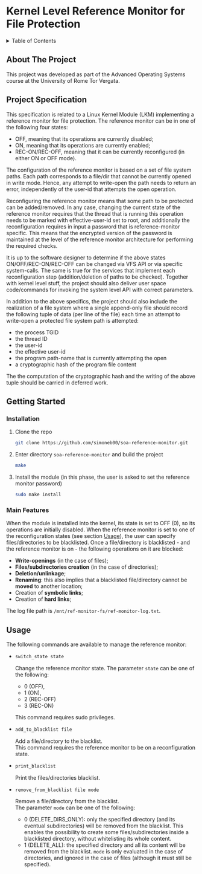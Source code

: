 # Kernel Level Reference Monitor for File Protection 

<!-- TABLE OF CONTENTS -->
<details>
  <summary>Table of Contents</summary>
  <ol>
    <li>
      <a href="#about-the-project">About The Project</a>
      <ul>
        <li><a href="#project-specification">Project Specification</a></li>
      </ul>
    </li>
    <li>
      <a href="#getting-started">Getting Started</a>
      <ul>
        <li><a href="#installation">Installation</a></li>
        <li><a href="#main-features">Main Features</a></li>
      </ul>
    </li>
    <li><a href="#usage">Usage</a></li>
  </ol>
</details>


## About The Project

This project was developed as part of the Advanced Operating Systems course at the University of Rome Tor Vergata.

## Project Specification

This specification is related to a Linux Kernel Module (LKM) implementing a reference monitor for file protection. The reference monitor can be in one of the following four states:

* OFF, meaning that its operations are currently disabled;
* ON, meaning that its operations are currently enabled;
* REC-ON/REC-OFF, meaning that it can be currently reconfigured (in either ON or OFF mode). 

The configuration of the reference monitor is based on a set of file system paths. Each path corresponds to a file/dir that cannot be currently opened in write mode. Hence, any attempt to write-open the path needs to return an error, independently of the user-id that attempts the open operation.

Reconfiguring the reference monitor means that some path to be protected can be added/removed. In any case, changing the current state of the reference monitor requires that the thread that is running this operation needs to be marked with effective-user-id set to root, and additionally the reconfiguration requires in input a password that is reference-monitor specific. This means that the encrypted version of the password is maintained at the level of the reference monitor architecture for performing the required checks.

It is up to the software designer to determine if the above states ON/OFF/REC-ON/REC-OFF can be changed via VFS API or via specific system-calls. The same is true for the services that implement each reconfiguration step (addition/deletion of paths to be checked). Together with kernel level stuff, the project should also deliver user space code/commands for invoking the system level API with correct parameters.

In addition to the above specifics, the project should also include the realization of a file system where a single append-only file should record the following tuple of data (per line of the file) each time an attempt to write-open a protected file system path is attempted:

* the process TGID
* the thread ID
* the user-id
* the effective user-id
* the program path-name that is currently attempting the open
* a cryptographic hash of the program file content 

The the computation of the cryptographic hash and the writing of the above tuple should be carried in deferred work. 

## Getting Started

### Installation
1. Clone the repo
   ```sh
   git clone https://github.com/simoneb00/soa-reference-monitor.git
   ```
2. Enter directory `soa-reference-monitor` and build the project
   ```sh
   make
   ```
3. Install the module (in this phase, the user is asked to set the reference monitor password) 
   ```sh
   sudo make install
   ```
### Main Features
When the module is installed into the kernel, its state is set to OFF (0), so its operations are initially disabled. When the reference monitor is set to one of the reconfiguration states (see section <a href="#usage">Usage</a>), the user can specify files/directories to be blacklisted. Once a file/directory is blacklisted - and the reference monitor is on - the following operations on it are blocked:
* **Write-openings** (in the case of files);
* **Files/subdirectories creation** (in the case of directories);
* **Deletion/unlinkage**;
* **Renaming**: this also implies that a blacklisted file/directory cannot be **moved** to another location;
* Creation of **symbolic links**;
* Creation of **hard links**;

The log file path is `/mnt/ref-monitor-fs/ref-monitor-log.txt`.

## Usage
The following commands are available to manage the reference monitor:
* ```sh
  switch_state state
  ```
  Change the reference monitor state. The parameter `state` can be one of the following:
  * 0 (OFF),
  * 1 (ON),
  * 2 (REC-OFF)
  * 3 (REC-ON)
    
  This command requires sudo privileges.
* ```sh
  add_to_blacklist file
  ```
  Add a file/directory to the blacklist.\
  This command requires the reference monitor to be on a reconfiguration state.
* ```sh
  print_blacklist
  ```
  Print the files/directories blacklist.
* ```sh
  remove_from_blacklist file mode
  ```
  Remove a file/directory from the blacklist.\
  The parameter `mode` can be one of the following:
  * 0 (DELETE_DIRS_ONLY): only the specified directory (and its eventual subdirectories) will be removed from the blacklist. This enables the possibility to create some files/subdirectories inside a blacklisted directory, without whitelisting its whole content.
  * 1 (DELETE_ALL): the specified directory and all its content will be removed from the blacklist.
  `mode` is only evaluated in the case of directories, and ignored in the case of files (although it must still be specified).
